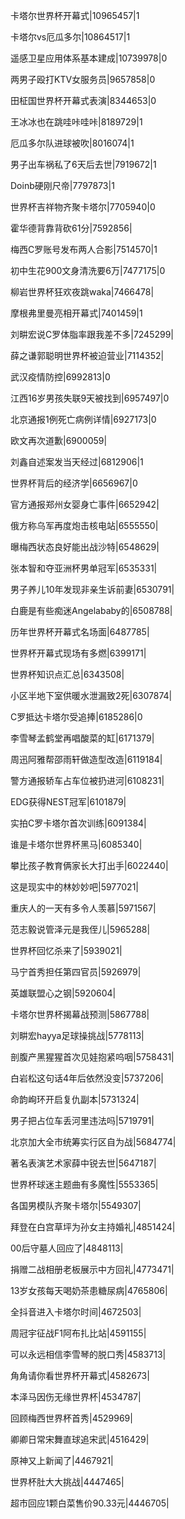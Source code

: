 卡塔尔世界杯开幕式|10965457|1

卡塔尔vs厄瓜多尔|10864517|1

遥感卫星应用体系基本建成|10739978|0

两男子殴打KTV女服务员|9657858|0

田柾国世界杯开幕式表演|8344653|0

王冰冰也在跳哇咔哇咔|8189729|1

厄瓜多尔队进球被吹|8016074|1

男子出车祸私了6天后去世|7919672|1

Doinb硬刚尺帝|7797873|1

世界杯吉祥物齐聚卡塔尔|7705940|0

霍华德背靠背砍61分|7592856|

梅西C罗账号发布两人合影|7514570|1

初中生花900文身清洗要6万|7477175|0

柳岩世界杯狂欢夜跳waka|7466478|

摩根弗里曼亮相开幕式|7401459|1

刘畊宏说C罗体脂率跟我差不多|7245299|

薛之谦郭聪明世界杯被迫营业|7114352|

武汉疫情防控|6992813|0

江西16岁男孩失联9天被找到|6957497|0

北京通报1例死亡病例详情|6927173|0

欧文再次道歉|6900059|

刘鑫自述案发当天经过|6812906|1

世界杯背后的经济学|6656967|0

官方通报郑州女婴身亡事件|6652942|

俄方称乌军再度炮击核电站|6555550|

曝梅西状态良好能出战沙特|6548629|

张本智和夺亚洲杯男单冠军|6535331|

男子养儿10年发现非亲生诉前妻|6530791|

白鹿是有些痴迷Angelababy的|6508788|

历年世界杯开幕式名场面|6487785|

世界杯开幕式现场有多燃|6399171|

世界杯知识点汇总|6343508|

小区半地下室供暖水泄漏致2死|6307874|

C罗抵达卡塔尔受追捧|6185286|0

李雪琴孟鹤堂再唱酸菜的缸|6171379|

周迅阿雅帮邵雨轩做造型改造|6119184|

警方通报轿车占车位被扔进河|6108231|

EDG获得NEST冠军|6101879|

实拍C罗卡塔尔首次训练|6091384|

谁是卡塔尔世界杯黑马|6085340|

攀比孩子教育俩家长大打出手|6022440|

这是现实中的林妙妙吧|5977021|

重庆人的一天有多令人羡慕|5971567|

范志毅说管泽元是我侄儿|5965288|

世界杯回忆杀来了|5939021|

马宁首秀担任第四官员|5926979|

英雄联盟心之钢|5920604|

卡塔尔世界杯揭幕战预测|5867788|

刘畊宏hayya足球操挑战|5778113|

剖腹产黑猩猩首次见娃抱紧呜咽|5758431|

白岩松这句话4年后依然没变|5737206|

命韵峋环开启复仇副本|5731324|

男子把占位车丢河里违法吗|5719791|

北京加大全市统筹实行区自为战|5684774|

著名表演艺术家薛中锐去世|5647187|

世界杯球迷主题曲有多魔性|5553365|

各国男模队齐聚卡塔尔|5549307|

拜登在白宫草坪为孙女主持婚礼|4851424|

00后守墓人回应了|4848113|

捐赠二战相册老板展示中方回礼|4773471|

13岁女孩每天喝奶茶患糖尿病|4765806|

全抖音进入卡塔尔时间|4672503|

周冠宇征战F1阿布扎比站|4591155|

可以永远相信李雪琴的脱口秀|4583713|

角角请你看世界杯开幕式|4582673|

本泽马因伤无缘世界杯|4534787|

回顾梅西世界杯首秀|4529969|

卿卿日常宋舞直球追宋武|4516429|

原神又上新闻了|4467921|

世界杯肚大大挑战|4447465|

超市回应1颗白菜售价90.33元|4446705|

